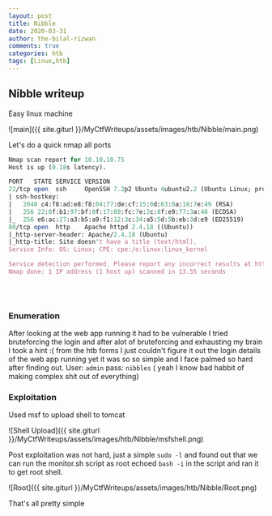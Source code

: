 ```yaml
---
layout: post
title: Nibble
date: 2020-03-31
author: the-bilal-rizwan
comments: true
categories: htb
tags: [Linux,htb]
---
```


## Nibble writeup

Easy linux machine

![main]({{ site.giturl }}/MyCtfWriteups/assets/images/htb/Nibble/main.png)


Let's do a quick nmap all ports

```perl
Nmap scan report for 10.10.10.75
Host is up (0.18s latency).

PORT   STATE SERVICE VERSION
22/tcp open  ssh     OpenSSH 7.2p2 Ubuntu 4ubuntu2.2 (Ubuntu Linux; protocol 2.0)
| ssh-hostkey: 
|   2048 c4:f8:ad:e8:f8:04:77:de:cf:15:0d:63:0a:18:7e:49 (RSA)
|   256 22:8f:b1:97:bf:0f:17:08:fc:7e:2c:8f:e9:77:3a:48 (ECDSA)
|_  256 e6:ac:27:a3:b5:a9:f1:12:3c:34:a5:5d:5b:eb:3d:e9 (ED25519)
80/tcp open  http    Apache httpd 2.4.18 ((Ubuntu))
|_http-server-header: Apache/2.4.18 (Ubuntu)
|_http-title: Site doesn't have a title (text/html).
Service Info: OS: Linux; CPE: cpe:/o:linux:linux_kernel

Service detection performed. Please report any incorrect results at https://nmap.org/submit/ .
Nmap done: 1 IP address (1 host up) scanned in 13.55 seconds
                              
```

<br>

### Enumeration

After looking at the web app running it had to be vulnerable I tried bruteforcing the login and after alot of bruteforcing and exhausting my brain I took a hint :( from the htb forms I just couldn't figure it out the login details of the web app running yet it was so so simple and I face palmed so hard after finding out. 
User: `admin`
pass: `nibbles`  ( yeah I know bad habbit of making complex shit out of everything)

	

### Exploitation

Used msf to upload shell to tomcat

![Shell Upload]({{ site.giturl }}/MyCtfWriteups/assets/images/htb/Nibble/msfshell.png)

Post exploitation was not hard, just a simple `sudo -l` and found out that we can run the monitor.sh script as root echoed `bash -i` in the script and ran it to get root shell. 

![Root]({{ site.giturl }}/MyCtfWriteups/assets/images/htb/Nibble/Root.png)

That's all pretty simple
